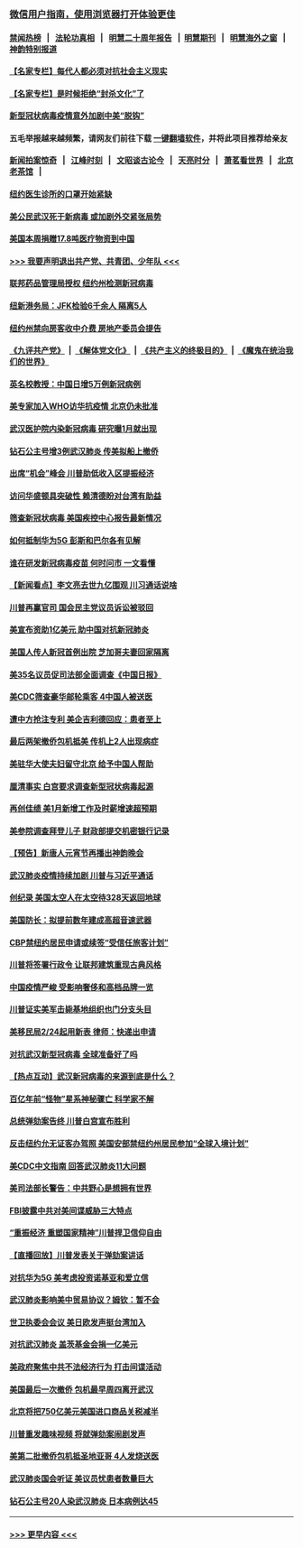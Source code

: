 ### [微信用户指南，使用浏览器打开体验更佳](https://github.com/gfw-breaker/banned-news1/blob/master/indexes/wechat-guide.md?t=0)
#### [禁闻热榜](热点新闻.md?t=0)  &nbsp;&nbsp;|&nbsp;&nbsp; [法轮功真相](https://github.com/gfw-breaker/truth/blob/master/README.md?t=0) &nbsp;&nbsp;|&nbsp;&nbsp; [明慧二十周年报告](https://github.com/gfw-breaker/mh-reports/blob/master/README.md?t=0) &nbsp;&nbsp;|&nbsp;&nbsp;[明慧期刊](https://github.com/gfw-breaker/mh-qikan) &nbsp;&nbsp;|&nbsp;&nbsp; [明慧海外之窗](https://github.com/gfw-breaker/mh-news/blob/master/README.md?t=0) &nbsp;&nbsp;|&nbsp;&nbsp; [神韵特别报道](https://github.com/gfw-breaker/mh-news/blob/master/shenyun.md?t=0)
#### [【名家专栏】每代人都必须对抗社会主义现实](../pages/nsc412/n11831412.md?t=02090944) 
#### [【名家专栏】是时候拒绝“封杀文化”了](../pages/nsc412/n11814093.md?t=02090944) 
#### [新型冠状病毒疫情意外加剧中美“脱钩”](../pages/nsc412/n11854475.md?t=02090944) 
#### 五毛举报越来越频繁，请网友们前往下载 [一键翻墙软件](https://github.com/gfw-breaker/ssr-accounts)，并将此项目推荐给亲友
#### [新闻拍案惊奇](https://github.com/gfw-breaker/banned-news1/blob/master/pages/link4.md) &nbsp;&nbsp;|&nbsp;&nbsp; [江峰时刻](https://github.com/gfw-breaker/banned-news1/blob/master/pages/link4.md) &nbsp;&nbsp;|&nbsp;&nbsp; [文昭谈古论今](https://github.com/gfw-breaker/banned-news1/blob/master/pages/link4.md) &nbsp;&nbsp;|&nbsp;&nbsp; [天亮时分](https://github.com/gfw-breaker/banned-news1/blob/master/pages/link4.md) &nbsp;&nbsp;|&nbsp;&nbsp; [萧茗看世界](https://github.com/gfw-breaker/banned-news1/blob/master/pages/link4.md) &nbsp;&nbsp;|&nbsp;&nbsp; [北京老茶馆](https://github.com/gfw-breaker/banned-news1/blob/master/pages/link4.md) &nbsp;&nbsp;|&nbsp;&nbsp; 
#### [纽约医生诊所的口罩开始紧缺](../pages/nsc412/n11853364.md?t=02090944) 
#### [美公民武汉死于新病毒 或加剧外交紧张局势](../pages/nsc412/n11854331.md?t=02090944) 
#### [美国本周捐赠17.8吨医疗物资到中国](../pages/nsc412/n11854269.md?t=02090944) 
#### [>>> 我要声明退出共产党、共青团、少年队 <<<](https://github.com/begood0513/goodnews/blob/master/quit/letter.md) 
#### [联邦药品管理局授权  纽约州检测新冠病毒](../pages/nsc412/n11853371.md?t=02090944) 
#### [纽新港务局：JFK检验6千余人  隔离5人](../pages/nsc412/n11853366.md?t=02090944) 
#### [纽约州禁向房客收中介费  房地产委员会提告](../pages/nsc412/n11853360.md?t=02090944) 
#### [《九评共产党》](https://github.com/begood0513/9ping.md/blob/master/README.md) &nbsp;|&nbsp; [《解体党文化》](../../../../jtdwh.md/blob/master/README.md)  &nbsp;|&nbsp; [《共产主义的终极目的》](../../../../gczydzjmd.md/blob/master/README.md) &nbsp;|&nbsp; [《魔鬼在统治我们的世界》](../../../../mgztzwmdsj.md/blob/master/README.md) 
#### [英名校教授：中国日增5万例新冠病例](../pages/nsc412/n11854174.md?t=02090944) 
#### [美专家加入WHO访华抗疫情 北京仍未批准](../pages/nsc412/n11854043.md?t=02090944) 
#### [武汉医护院内染新冠病毒 研究曝1月就出现](../pages/nsc412/n11852928.md?t=02090944) 
#### [钻石公主号增3例武汉肺炎 传美拟船上撤侨](../pages/nsc412/n11853240.md?t=02090944) 
#### [出席“机会”峰会 川普助低收入区提振经济](../pages/nsc412/n11853232.md?t=02090944) 
#### [访问华盛顿具突破性 赖清德盼对台湾有助益](../pages/nsc412/n11853129.md?t=02090944) 
#### [筛查新冠状病毒 美国疾控中心报告最新情况](../pages/nsc412/n11853070.md?t=02090944) 
#### [如何抵制华为5G 彭斯和巴尔各有见解](../pages/nsc412/n11852535.md?t=02090944) 
#### [谁在研发新冠病毒疫苗 何时问市 一文看懂](../pages/nsc412/n11852840.md?t=02090944) 
#### [【新闻看点】李文亮去世九亿围观 川习通话说啥](../pages/nsc412/n11852360.md?t=02090944) 
#### [川普再赢官司 国会民主党议员诉讼被驳回](../pages/nsc412/n11852287.md?t=02090944) 
#### [美宣布资助1亿美元 助中国对抗新冠肺炎](../pages/nsc412/n11852531.md?t=02090944) 
#### [美国人传人新冠首例出院 芝加哥夫妻回家隔离](../pages/nsc412/n11852452.md?t=02090944) 
#### [美35名议员促司法部全面调查《中国日报》](../pages/nsc412/n11852435.md?t=02090944) 
#### [美CDC筛查豪华邮轮乘客 4中国人被送医](../pages/nsc412/n11852085.md?t=02090944) 
#### [遭中方抢注专利 美企吉利德回应：患者至上](../pages/nsc412/n11852037.md?t=02090944) 
#### [最后两架撤侨包机抵美 传机上2人出现病症](../pages/nsc412/n11852173.md?t=02090944) 
#### [美驻华大使夫妇留守北京 给予中国人帮助](../pages/nsc412/n11852165.md?t=02090944) 
#### [厘清事实 白宫要求调查新型冠状病毒起源](../pages/nsc412/n11852106.md?t=02090944) 
#### [再创佳绩 美1月新增工作及时薪增速超预期](../pages/nsc412/n11852174.md?t=02090944) 
#### [美参院调查拜登儿子 财政部提交机密银行记录](../pages/nsc412/n11851808.md?t=02090944) 
#### [【预告】新唐人元宵节再播出神韵晚会](../pages/nsc412/n11843192.md?t=02090944) 
#### [武汉肺炎疫情持续加剧 川普与习近平通话](../pages/nsc412/n11851613.md?t=02090944) 
#### [创纪录 美国太空人在太空待328天返回地球](../pages/nsc412/n11851266.md?t=02090944) 
#### [美国防长：拟提前数年建成高超音速武器](../pages/nsc412/n11850959.md?t=02090944) 
#### [CBP禁纽约居民申请或续签“受信任旅客计划”](../pages/nsc412/n11850857.md?t=02090944) 
#### [川普将签署行政令 让联邦建筑重现古典风格](../pages/nsc412/n11850654.md?t=02090944) 
#### [中国疫情严峻 受影响奢侈和高档品牌一览](../pages/nsc412/n11850319.md?t=02090944) 
#### [川普证实美军击毙基地组织也门分支头目](../pages/nsc412/n11850383.md?t=02090944) 
#### [美移民局2/24起用新表 律师：快递出申请](../pages/nsc412/n11848220.md?t=02090944) 
#### [对抗武汉新型冠病毒 全球准备好了吗](../pages/nsc412/n11850142.md?t=02090944) 
#### [【热点互动】武汉新冠病毒的来源到底是什么？](../pages/nsc412/n11849749.md?t=02090944) 
#### [百亿年前“怪物”星系神秘骤亡 科学家不解](../pages/nsc412/n11849863.md?t=02090944) 
#### [总统弹劾案告终 川普白宫宣布胜利](../pages/nsc412/n11849985.md?t=02090944) 
#### [反击纽约允无证客办驾照  美国安部禁纽约州居民参加“全球入境计划”](../pages/nsc412/n11849828.md?t=02090944) 
#### [美CDC中文指南 回答武汉肺炎11大问题](../pages/nsc412/n11849703.md?t=02090944) 
#### [美司法部长警告：中共野心是想拥有世界](../pages/nsc412/n11849769.md?t=02090944) 
#### [FBI披露中共对美间谍威胁三大特点](../pages/nsc412/n11849700.md?t=02090944) 
#### [“重振经济 重塑国家精神”川普捍卫信仰自由](../pages/nsc412/n11849641.md?t=02090944) 
#### [【直播回放】川普发表关于弹劾案讲话](../pages/nsc412/n11849472.md?t=02090944) 
#### [对抗华为5G 美考虑投资诺基亚和爱立信](../pages/nsc412/n11849510.md?t=02090944) 
#### [武汉肺炎影响美中贸易协议？姆钦：暂不会](../pages/nsc412/n11849497.md?t=02090944) 
#### [世卫执委会会议 美日欧发声挺台湾加入](../pages/nsc412/n11849433.md?t=02090944) 
#### [对抗武汉肺炎 盖茨基金会捐一亿美元](../pages/nsc412/n11848953.md?t=02090944) 
#### [美政府聚焦中共不法经济行为 打击间谍活动](../pages/nsc412/n11849322.md?t=02090944) 
#### [美国最后一次撤侨 包机最早周四离开武汉](../pages/nsc412/n11849395.md?t=02090944) 
#### [北京将把750亿美元美国进口商品关税减半](../pages/nsc412/n11848896.md?t=02090944) 
#### [川普重发趣味视频 将就弹劾案闹剧发声](../pages/nsc412/n11848715.md?t=02090944) 
#### [美第二批撤侨包机抵圣地亚哥 4人发烧送医](../pages/nsc412/n11847923.md?t=02090944) 
#### [武汉肺炎国会听证 美议员忧患者数量巨大](../pages/nsc412/n11844851.md?t=02090944) 
#### [钻石公主号20人染武汉肺炎 日本病例达45](../pages/nsc412/n11847823.md?t=02090944) 

----
#### [ >>> 更早内容 <<< ](../indexes/nsc412-earlier.md)
